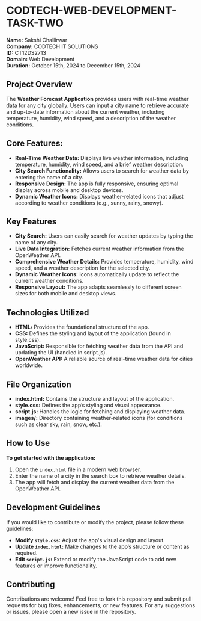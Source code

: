 # CODTECH-WEB-DEVELOPMENT-TASK-TWO

**Name:** Sakshi Challirwar  
**Company:** CODTECH IT SOLUTIONS  
**ID:** CT12DS2713  
**Domain:** Web Development  
**Duration:** October 15th, 2024 to December 15th, 2024  

## Project Overview
The **Weather Forecast Application** provides users with real-time weather data for any city globally. Users can input a city name to retrieve accurate and up-to-date information about the current weather, including temperature, humidity, wind speed, and a description of the weather conditions.

## Core Features:
- **Real-Time Weather Data:** Displays live weather information, including temperature, humidity, wind speed, and a brief weather description.
- **City Search Functionality:** Allows users to search for weather data by entering the name of a city.
- **Responsive Design:** The app is fully responsive, ensuring optimal display across mobile and desktop devices.
- **Dynamic Weather Icons:** Displays weather-related icons that adjust according to weather conditions (e.g., sunny, rainy, snowy).

## Key Features
- **City Search:** Users can easily search for weather updates by typing the name of any city.
- **Live Data Integration:** Fetches current weather information from the OpenWeather API.
- **Comprehensive Weather Details:** Provides temperature, humidity, wind speed, and a weather description for the selected city.
- **Dynamic Weather Icons:** Icons automatically update to reflect the current weather conditions.
- **Responsive Layout:** The app adapts seamlessly to different screen sizes for both mobile and desktop views.

## Technologies Utilized
- **HTML:** Provides the foundational structure of the app.
- **CSS:** Defines the styling and layout of the application (found in style.css).
- **JavaScript:** Responsible for fetching weather data from the API and updating the UI (handled in script.js).
- **OpenWeather API:** A reliable source of real-time weather data for cities worldwide.

## File Organization
- **index.html:** Contains the structure and layout of the application.
- **style.css:** Defines the app’s styling and visual appearance.
- **script.js:** Handles the logic for fetching and displaying weather data.
- **images/:** Directory containing weather-related icons (for conditions such as clear sky, rain, snow, etc.).

## How to Use
**To get started with the application:**
1. Open the `index.html` file in a modern web browser.
2. Enter the name of a city in the search box to retrieve weather details.
3. The app will fetch and display the current weather data from the OpenWeather API.

## Development Guidelines
If you would like to contribute or modify the project, please follow these guidelines:
- **Modify `style.css`:** Adjust the app's visual design and layout.
- **Update `index.html`:** Make changes to the app’s structure or content as required.
- **Edit `script.js`:** Extend or modify the JavaScript code to add new features or improve functionality.

## Contributing
Contributions are welcome! Feel free to fork this repository and submit pull requests for bug fixes, enhancements, or new features. For any suggestions or issues, please open a new issue in the repository.

